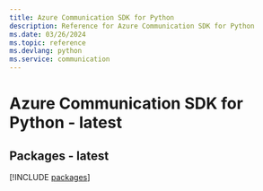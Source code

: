 ```yaml
---
title: Azure Communication SDK for Python
description: Reference for Azure Communication SDK for Python
ms.date: 03/26/2024
ms.topic: reference
ms.devlang: python
ms.service: communication
---
```

# Azure Communication SDK for Python - latest
## Packages - latest
[!INCLUDE [packages](communication-index.md)]